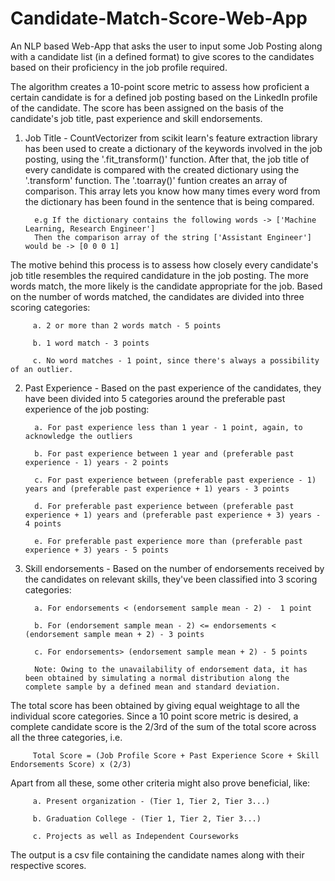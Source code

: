 # Candidate-Match-Score-Web-App
An NLP based Web-App that asks the user to input some Job Posting along with a candidate list (in a defined format) to give scores to the candidates based on their proficiency in the job profile required.

The algorithm creates a 10-point score metric to assess how proficient a certain candidate is for a defined job posting based on the LinkedIn profile of the candidate.
The score has been assigned on the basis of the candidate's job title, past experience and skill endorsements.

1. Job Title - CountVectorizer from scikit learn's feature extraction library has been used to create a dictionary of the keywords involved in the job posting, using the '.fit_transform()' function. After that, the job title of every candidate is compared with the created dictionary using the '.transform' function.
The '.toarray()' funtion creates an array of comparison. This array lets you know how many times every word from the dictionary has been found in the sentence that is being compared.

         e.g If the dictionary contains the following words -> ['Machine Learning, Research Engineer']
         Then the comparison array of the string ['Assistant Engineer'] would be -> [0 0 0 1]
         
The motive behind this process is to assess how closely every candidate's job title resembles the required candidature in the job posting. The more words match, the more likely is the candidate appropriate for the job.
Based on the number of words matched, the candidates are divided into three scoring categories:
         
         a. 2 or more than 2 words match - 5 points 
         
         b. 1 word match - 3 points
         
         c. No word matches - 1 point, since there's always a possibility of an outlier.

2. Past Experience - Based on the past experience of the candidates, they have been divided into 5 categories around the preferable past experience of the job posting:

         a. For past experience less than 1 year - 1 point, again, to acknowledge the outliers

         b. For past experience between 1 year and (preferable past experience - 1) years - 2 points

         c. For past experience between (preferable past experience - 1) years and (preferable past experience + 1) years - 3 points
         
         d. For preferable past experience between (preferable past experience + 1) years and (preferable past experience + 3) years - 4 points
         
         e. For preferable past experience more than (preferable past experience + 3) years - 5 points
         
3. Skill endorsements - Based on the number of endorsements received by the candidates on relevant skills, they've been classified into 3 scoring categories:
 
         a. For endorsements < (endorsement sample mean - 2) -  1 point
         
         b. For (endorsement sample mean - 2) <= endorsements < (endorsement sample mean + 2) - 3 points
         
         c. For endorsements> (endorsement sample mean + 2) - 5 points
         
         Note: Owing to the unavailability of endorsement data, it has been obtained by simulating a normal distribution along the complete sample by a defined mean and standard deviation.
         
The total score has been obtained by giving equal weightage to all the individual score categories. Since a 10 point score metric is desired, a complete candidate score is the 2/3rd of the sum of the total score across all the three categories, i.e.
 
         Total Score = (Job Profile Score + Past Experience Score + Skill Endorsements Score) x (2/3)
         
Apart from all these, some other criteria might also prove beneficial, like:
 
         a. Present organization - (Tier 1, Tier 2, Tier 3...)
         
         b. Graduation College - (Tier 1, Tier 2, Tier 3...)
         
         c. Projects as well as Independent Courseworks

The output is a csv file containing the candidate names along with their respective scores.
